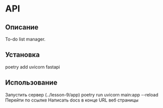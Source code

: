 # API

## Описание
To-do list manager.

## Установка
poetry add uvicorn fastapi

## Использование
Запустить сервер (../lesson-9/app)
poetry run uvicorn main:app --reload
Перейти по ссылке
Написать docs в конце URL веб страницы